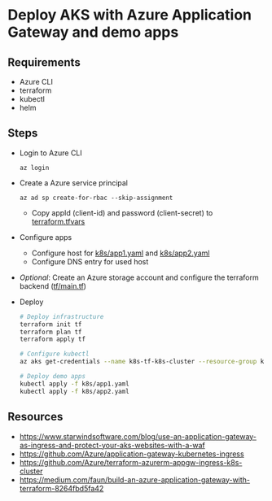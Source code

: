 # Deploy AKS with Azure Application Gateway and demo apps

## Requirements

- Azure CLI
- terraform
- kubectl
- helm

## Steps

- Login to Azure CLI

  `az login`

- Create a Azure service principal

  `az ad sp create-for-rbac --skip-assignment`

  - Copy appId (client-id) and password (client-secret) to [terraform.tfvars](terraform.tfvars)

- Configure apps

  - Configure host for [k8s/app1.yaml](k8s/app1.yaml) and [k8s/app2.yaml](k8s/app2.yaml)
  - Configure DNS entry for used host

- _Optional_: Create an Azure storage account and configure the terraform backend ([tf/main.tf](tf/main.tf))

- Deploy

  ```sh
  # Deploy infrastructure
  terraform init tf
  terraform plan tf
  terraform apply tf

  # Configure kubectl
  az aks get-credentials --name k8s-tf-k8s-cluster --resource-group k8s-tf-rg

  # Deploy demo apps
  kubectl apply -f k8s/app1.yaml
  kubectl apply -f k8s/app2.yaml
  ```

## Resources

- https://www.starwindsoftware.com/blog/use-an-application-gateway-as-ingress-and-protect-your-aks-websites-with-a-waf
- https://github.com/Azure/application-gateway-kubernetes-ingress
- https://github.com/Azure/terraform-azurerm-appgw-ingress-k8s-cluster
- https://medium.com/faun/build-an-azure-application-gateway-with-terraform-8264fbd5fa42
